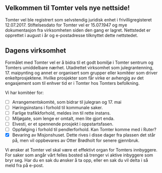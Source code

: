 ## Velkommen til Tomter vels nye nettside!

Tomter vel ble registrert som selvstendig juridisk enhet i frivilligregisteret 12.07.2017. Stiftelsesdato for Tomter vel er 15.07.1947 og mye dokumentasjon fra virksomheten siden den gang er lagret.  Nettstedet er opprettet i august i år og e-postadresse tilknyttet dette nettstedet. 

## Dagens virksomhet
Formålet med Tomter vel er å bidra til et godt bomiljø i Tomter sentrum og Tomters umiddelbare nærhet. Utadrettet virksomhet som julegrantenning, 17. maipynting og annet er organisert som grupper eller komitéer som driver enkeltprosjektene. Hvilke prosjekter som får virke er avhengig av det engasjement som til enhver tid er i Tomter hos Tomters befolkning. 

Vi har komitéer for:

* [ ] Arrangementskomité, som bidrar til julegran og 17. mai
* [ ] Høringsinstans i forhold til kommunale saker. 
* [ ] Farlige trafikkforhold, meldes inn til rette instans.
* [ ] Miljøgate, som lenge er omtalt, men lite gjort enda.
* [ ] Elvesti, er et spennende prosjekt i oppstartsfasen.
* [ ] Oppfølging i forhold til pendlerforhold. Kan Tomter komme med i Ruter?
* [x] Bevaring av Misjonshuset. Dette rives i disse dager fra plassen det står på, men vil oppbevares av Otter Brødholt for senere gjennbruk.

Vi ønsker at Tomter vel skal være et effektivt organ for Tomters innbyggere. For saker som angår vårt felles bosted så trenger vi aktive inbyggere som bryr seg. Har du en sak du ønsker å ta opp, eller en sak du vil delta i så meld fra på e-post. 
